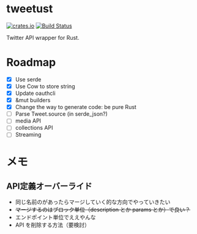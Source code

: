 # tweetust
[![crates.io](https://img.shields.io/crates/v/tweetust.svg)](https://crates.io/crates/tweetust)
[![Build Status](https://travis-ci.org/azyobuzin/tweetust.svg?branch=master)](https://travis-ci.org/azyobuzin/tweetust)

Twitter API wrapper for Rust.

# Roadmap
- [x] Use serde
- [x] Use Cow to store string
- [x] Update oauthcli
- [x] &mut builders
- [x] Change the way to generate code: be pure Rust
- [ ] Parse Tweet.source (in serde_json?)
- [ ] media API
- [ ] collections API
- [ ] Streaming

# メモ
## API定義オーバーライド
- 同じ名前のがあったらマージしていく的な方向でやっていきたい
- ~~マージするのはブロック単位（description とか params とか）で良い？~~
- エンドポイント単位でええやんな
- API を削除する方法（要検討）
